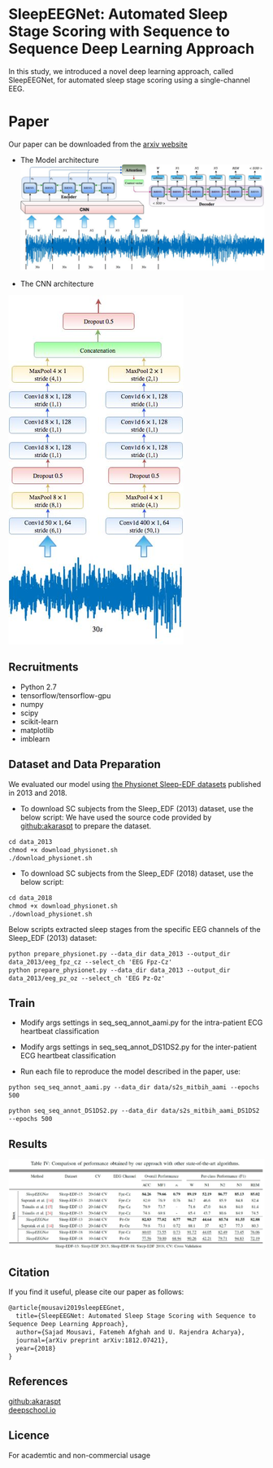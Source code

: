 # SleepEEGNet: Automated Sleep Stage Scoring with Sequence to Sequence Deep Learning Approach
In this study, we introduced a novel deep learning approach, called SleepEEGNet, for automated sleep stage scoring using a single-channel EEG.

# Paper
 Our paper can be downloaded from the [arxiv website](https://arxiv.org/pdf/1812.07421.pdf)
 * The Model architecture
  ![Alt text](/images/seq2seq_sleep.jpg)  
  
 * The CNN architecture  
 
  ![Alt text](/images/seq2seq_cnn.jpg)
 
## Recruitments
* Python 2.7
* tensorflow/tensorflow-gpu
* numpy
* scipy
* scikit-learn
* matplotlib
* imblearn
## Dataset and Data Preparation
We evaluated our model using [the Physionet Sleep-EDF datasets](https://physionet.org/physiobank/database/sleep-edfx/) published in 2013 and 2018.
* To download SC subjects from the Sleep_EDF (2013) dataset, use the below script:
We have used the source code provided by [github:akaraspt](https://github.com/akaraspt/deepsleepnet) to prepare the dataset.
```
cd data_2013
chmod +x download_physionet.sh
./download_physionet.sh
```

* To download SC subjects from the Sleep_EDF (2018) dataset, use the below script:
```
cd data_2018
chmod +x download_physionet.sh
./download_physionet.sh
```

Below scripts extracted sleep stages from the specific EEG channels of the Sleep_EDF (2013) dataset:

```
python prepare_physionet.py --data_dir data_2013 --output_dir data_2013/eeg_fpz_cz --select_ch 'EEG Fpz-Cz'
python prepare_physionet.py --data_dir data_2013 --output_dir data_2013/eeg_pz_oz --select_ch 'EEG Pz-Oz'
```

## Train

* Modify args settings in seq_seq_annot_aami.py for the intra-patient ECG heartbeat classification
* Modify args settings in seq_seq_annot_DS1DS2.py for the inter-patient ECG heartbeat classification

* Run each file to reproduce the model described in the paper, use:

```
python seq_seq_annot_aami.py --data_dir data/s2s_mitbih_aami --epochs 500
```
```
python seq_seq_annot_DS1DS2.py --data_dir data/s2s_mitbih_aami_DS1DS2 --epochs 500
```
## Results
  ![Alt text](/images/results.jpg)
## Citation
If you find it useful, please cite our paper as follows:

```
@article{mousavi2019sleepEEGnet,
  title={SleepEEGNet: Automated Sleep Stage Scoring with Sequence to Sequence Deep Learning Approach},
  author={Sajad Mousavi, Fatemeh Afghah and U. Rajendra Acharya},
  journal={arXiv preprint arXiv:1812.07421},
  year={2018}
}
```

## References
 [github:akaraspt](https://github.com/akaraspt/deepsleepnet)  
 [deepschool.io](https://github.com/sachinruk/deepschool.io/blob/master/DL-Keras_Tensorflow)
 
## Licence 
For academtic and non-commercial usage 
